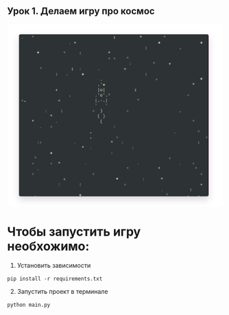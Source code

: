 ## Урок 1. Делаем игру про космос

![picture](picture.png)

# Чтобы запустить игру необхожимо:

1. Установить зависимости
```shell
pip install -r requirements.txt
```

2. Запустить проект в терминале
```shell
python main.py
```

